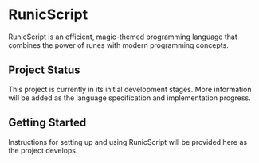 # RunicScript

RunicScript is an efficient, magic-themed programming language that combines the power of runes with modern programming concepts.

## Project Status

This project is currently in its initial development stages. More information will be added as the language specification and implementation progress.

## Getting Started

Instructions for setting up and using RunicScript will be provided here as the project develops.
